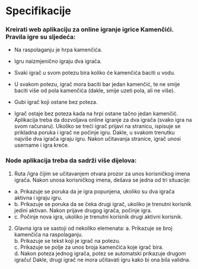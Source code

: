 # Specifikacije
  

### Kreirati web aplikaciju za online igranje igrice Kamenčići. Pravila igre su sljedeća:
* Na raspolaganju je hrpa kamenčića.

* Igru naizmjenično igraju dva igrača.
* Svaki igrač u svom potezu bira koliko će kamenčića baciti u vodu.
* U svakom potezu, igrač mora baciti bar jedan kamenčić, te ne smije baciti više od pola
kamenčića (dakle, smije uzeti pola, ali ne više).
* Gubi igrač koji ostane bez poteza.
* Igrač ostaje bez poteza kada na hrpi ostane tačno jedan kamenčić.
Aplikacija treba da dozvoljava online igranje za dva igrača (svako igra na svom računaru).
Ukoliko se treći igrač prijavi na stranicu, ispisuje se prikladna poruka i igrač ne počinje igru.
Dakle, u svakom trenutku najviše dva igrača igraju igru. Nakon učitavanja stranice, igrač unosi
username i igra kreće.
 
### Node aplikacija treba da sadrži više dijelova:
1. Ruta /igra čijim se učitavanjem otvara prozor za unos korisničkog imena igrača. Nakon
unosa korisničkog imena, dešava se jedna od tri situacije:
  * a. Prikazuje se poruka da je igra popunjena, ukoliko su dva igrača aktivna i igraju
igru.
  * b. Prikazuje se poruka da se čeka drugi igrač, ukoliko je trenutni korisnik jedini
aktivan. Nakon prijave drugog igrača, počinje igra.
  * c. Počinje nova igra, ukoliko je trenutni korisnik drugi aktivni korisnik.


2. Glavna igra se sastoji od nekoliko elemenata:
  a. Prikazuje se broj kamenčića na raspolaganju. <br>
  b. Prikazuje se tekst koji je igrač na potezu.<br>
  c. Prikazuje se polje za unos broja kamenčića koje igrač bira.<br>
  d. Nakon poteza jednog igrača, potez se automatski prikazuje drugom igraču!
Dakle, drugi igrač ne mora učitavati igru kako bi ona bila validna.
